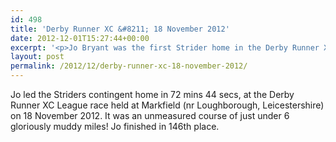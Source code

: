 ```yaml
---
id: 498
title: 'Derby Runner XC &#8211; 18 November 2012'
date: 2012-12-01T15:27:44+00:00
excerpt: '<p>Jo Bryant was the first Strider home in the Derby Runner XC.</p>'
layout: post
permalink: /2012/12/derby-runner-xc-18-november-2012/
---
```

Jo led the Striders contingent home in 72 mins 44 secs, at the Derby Runner XC League race held at Markfield (nr Loughborough, Leicestershire) on 18 November 2012. It was an unmeasured course of just under 6 gloriously muddy miles! Jo finished in 146th place.
